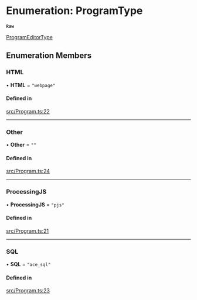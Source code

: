 # Enumeration: ProgramType

**`Raw`**

[ProgramEditorType](api/enums/ProgramEditorType.md)

## Enumeration Members

### HTML

• **HTML** = ``"webpage"``

#### Defined in

[src/Program.ts:22](https://github.com/bhavjitChauhan/khan-api/blob/9bcea3fc/src/Program.ts#L22)

___

### Other

• **Other** = ``""``

#### Defined in

[src/Program.ts:24](https://github.com/bhavjitChauhan/khan-api/blob/9bcea3fc/src/Program.ts#L24)

___

### ProcessingJS

• **ProcessingJS** = ``"pjs"``

#### Defined in

[src/Program.ts:21](https://github.com/bhavjitChauhan/khan-api/blob/9bcea3fc/src/Program.ts#L21)

___

### SQL

• **SQL** = ``"ace_sql"``

#### Defined in

[src/Program.ts:23](https://github.com/bhavjitChauhan/khan-api/blob/9bcea3fc/src/Program.ts#L23)
